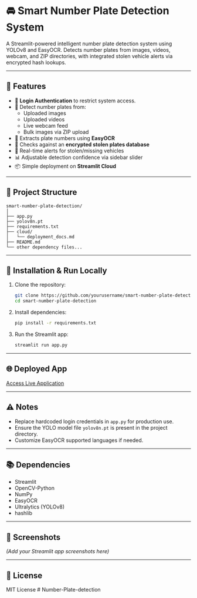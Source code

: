
# 🚘 Smart Number Plate Detection System

A Streamlit-powered intelligent number plate detection system using YOLOv8 and EasyOCR. Detects number plates from images, videos, webcam, and ZIP directories, with integrated stolen vehicle alerts via encrypted hash lookups.

---

## 📌 Features

- 🔐 **Login Authentication** to restrict system access.
- 📸 Detect number plates from:
  - Uploaded images
  - Uploaded videos
  - Live webcam feed
  - Bulk images via ZIP upload
- 📖 Extracts plate numbers using **EasyOCR**
- 🚨 Checks against an **encrypted stolen plates database**
- 📝 Real-time alerts for stolen/missing vehicles
- 📊 Adjustable detection confidence via sidebar slider
- 📦 Simple deployment on **Streamlit Cloud**

---

## 📁 Project Structure

```
smart-number-plate-detection/
│
├── app.py
├── yolov8n.pt
├── requirements.txt
├── cloud/
│   └── deployment_docs.md
├── README.md
└── other dependency files...
```

---

## 🚀 Installation & Run Locally

1. Clone the repository:
   ```bash
   git clone https://github.com/yourusername/smart-number-plate-detection.git
   cd smart-number-plate-detection
   ```

2. Install dependencies:
   ```bash
   pip install -r requirements.txt
   ```

3. Run the Streamlit app:
   ```bash
   streamlit run app.py
   ```

---

## 🌐 Deployed App

[Access Live Application](https://your-streamlit-username.streamlit.app)

---

## ⚠️ Notes

- Replace hardcoded login credentials in `app.py` for production use.
- Ensure the YOLO model file `yolov8n.pt` is present in the project directory.
- Customize EasyOCR supported languages if needed.

---

## 📚 Dependencies

- Streamlit
- OpenCV-Python
- NumPy
- EasyOCR
- Ultralytics (YOLOv8)
- hashlib

---

## 📸 Screenshots

*(Add your Streamlit app screenshots here)*

---

## 📄 License

MIT License
#   N u m b e r - P l a t e - d e t e c t i o n  
 
